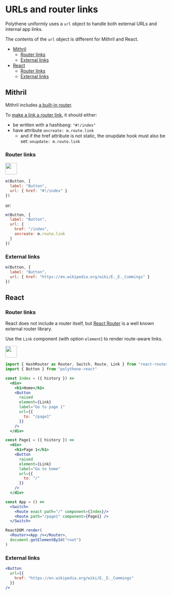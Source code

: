 # URLs and router links


Polythene uniformly uses a `url` object to handle both external URLs and internal app links.

The contents of the `url` object is different for Mithril and React.

<!-- MarkdownTOC autolink="true" autoanchor="true" bracket="round" levels="1,2,3" -->

- [Mithril](#mithril)
  - [Router links](#router-links)
  - [External links](#external-links)
- [React](#react)
  - [Router links](#router-links-1)
  - [External links](#external-links-1)

<!-- /MarkdownTOC -->



<a id="mithril"></a>
## Mithril

Mithril includes [a built-in router](https://mithril.js.org/#routing).

To [make a link a router link](https://mithril.js.org/route.html#mroutelink), it should either:

* be written with a hashbang: `"#!/index"`
* have attribute `oncreate: m.route.link`
  * and if the href attribute is not static, the onupdate hook must also be set: `onupdate: m.route.link`


<a id="router-links"></a>
### Router links

<a href="https://flems.io/#0=N4Igxg9gdgzhA2BTEAucD4EMAONEBMQAaEGMAJw1QG0AGIgRloDYBmAXRIDMBLJGGqCiYAtsjQA6ABYAXEfGLooMxMtQgAPPB5QA1gAIp5RFwC8AHRCyZuFAHo7mcjKkBXcmCRjYEgOY8XVwAjCR4IRxg8GRg7bAQATxdVRDtEAA9RbH47Li8YCTBIy31jeAtSGXj+KUREGUsAPnMoZo0ych5sGX0YD3LrWwcnQI8vVXz-QJCwiKiYuPhEmqgUmBlMKHxMeGgUhaXkgFoRAKM+WISklePTjvhDtY2tnZWJACsYRo07ds6ZJpaUDaFD+PT6lgGMHsjmcblGiG8E1OwVC4UwkTq80uy1W602212F0WV0Qh0KWOJOLJkQeeOeu3enxADW+vy6ANa+B4ADd9Dx8OVKBB6szvlzuQ1FHgkGAZGFYOpaChaIdmCgAEwMEAAXyIQlE4hAjMUkGUqhk6lNa30wH0ACFXDIZNB9Nr9KZ9PsSQBuZrNK3dACSm3S7ptfpk3J4iAA7ih9AAKACU7oa+mozX0+nMcgTEIYliI2ZAAAkIGJLEmiJms-oRAmHU7oEXgDXayVMDw8Ph4zJyK5ENWoO2c1ggoh4PHLABxCD6Z2ezC+RD6AvENu19yT8PD9u1owmKcgWJLxBrod72vQCiITAqeMiCSUR2ICTaPQbrPajfapM19g5s02q+oCAb6AACqeDBhq2LSRtGcaJimphphmu45vW+aFsWkHLqulYXrW9aNs6UAtp+HZdgQvb9oOG6jpg47bjOc4LlI5aIIWFFbvGsGXlmB5cEedhcbul7XsYd6IA+T4QC+b46LoFHfmJrp-ruAH1FAwF+lAYEiHJygAHIQPgK4evgEBgK43gyBIACOA7kPEADKE6ILKEDkHmIAAMRCiKSYgY+z4qBI2DGLwaQ+b5lYgWBoWIAAInemAwTWlgiag+jBmZaSEZl2BQZY8a4WeQHBbJL4JgZrjGaZg7FllRaJSl6xBbpUrubK8oCGg6pKgwACcOp6iAwhiOoBSRCa0AqGoaBBKZ8Q7lmRX4FyUC+PGA3YGkIHal1MpytAfUgAwKAMMwOqcCA766H11D6pNaAnC4dwAAIrGkFokFu6iQtCdXYLovgFOWdhvWc8AfeqEi0PDhweBIzCQ7cfASCcUDGiQlTYIabIWtq7DakAA" target="_blank"><img src="https://arthurclemens.github.io/assets/polythene/docs/try-out-green.gif" height="36" /></a>

~~~javascript
m(Button, {
  label: "Button",
  url: { href: "#!/index" }
})
~~~

or:

~~~javascript
m(Button, {
  label: "Button",
  url: {
    href: "/index",
    oncreate: m.route.link
  }
})
~~~


<a id="external-links"></a>
### External links

~~~javascript
m(Button, {
  label: "Button",
  url: { href: "https://en.wikipedia.org/wiki/E._E._Cummings" }
})
~~~



<a id="react"></a>
## React


<a id="router-links-1"></a>
### Router links

React does not include a router itself, but [React Router](https://github.com/ReactTraining/react-router) is a well known external router library. 

Use the `Link` component (with option `element`) to render route-aware links.

<a href="https://flems.io/#0=N4IgZglgNgpgziAXAbVAOwIYFsZJAOgAsAXLKEAGhAGMB7NYmBvAHjmoCcIAHYgAjgdqAXgA6IEsW5xEAelkYOxQgFchsHGjj4A5hGUqARvgi0FcODGJxZ3WlACeypjFlxiGNABMMUeq7tHZzQYAFoOGAxqYlt7J0IXcMjo0PdPHz8Q-AArOHEAPhY3Th5ifNE0NhLeASExCWIpGXlFA3UYTW09A2NTc0trWKCEkLcPb19-IfjE6gtp4LC5uFTxjP8cvJBC4q5ecsr2Pf5BEXFJaTlZai80Ta8YKAgANw58EJi0bixZCKjicK0FSMDihLy0LAAAQArPgAAz4ACMshUWC8v2SAI4QJBYIh+CwEDuuQKRSOpQOFRYXhefAgXnq2NoxFJshpz3ylBAllg0VMWjwABZEIiAMyhYUAThAAF8KOhsLhEARcly6AwmMQ8Or3HxgBU+HwABIYOCEABKOJgHEQfEtwOtFANfAAygB3fTUQhOtCG+2MH2GgAyRIA1j6ZXxhHbMf7rQARADyAFkANwVHX8YB2jAQSxeABCwOI9D4kejgRmIXTaAz9F1AElvDAAB5RvgACmzhDzJY4DjLAEoo-k+M7qS8DobDSxCIj8kaITAinOp9OWObc-mi416M7p3xHh1NcJgCG0KGZfvp1AMIZHvUAOK0PglvjcDA6GB8RHia+GtQoFPfVfQPacS1tcRbE-GBfxAf8yyvUDDVkNcinZSk0EzPgAAUYMRdsuz4Ht3FofshxHMdQInDlr1nec8K-H8V3nOjNzzGBC2LPdkOnI9NGIU9z0vBDb3vIDxGfV8X0IJc-14gCOCA4AQLA8DaEgkBZHktSZSQg9UPHNlJwqOstH4ABBbhuEI4dhFHcd3U9Qg1xnONDxbf53wwZR6m0kA+DoLA7BCBhTybB4WxlQzeI3K1vN8qCPy-ODAohEKT2ARjYMjGKZ1kJziC9TDzUxJNk3wCJmw4DtxzjDhCismzUKKer8kDPhwWoVFNV0KwAFENE1AsHAbLxapAJkWRAQcKkHGs1XS6BrTwQw70eLkeRgPl6yFOFEFFRFZXlEBMBwPB8GWRaNWYZVZQAXSoJ4LwQFAFXO5U-mifAHmeR5aG+XrVSoQC8AuZoUS+UMdEuiEMX+FE0Xh77fv+wGGE2LliAcbglW5aotTld68a+gFwSwH6YD+vx0eITGQaUsHGkueQVChmGguRsm4dRdFSbxCnUZpgT6ZAbHcbwcleAemUgA" target="_blank"><img src="https://arthurclemens.github.io/assets/polythene/docs/try-out-green.gif" height="36" /></a>

~~~jsx
import { HashRouter as Router, Switch, Route, Link } from "react-router-dom"
import { Button } from "polythene-react"

const Index = ({ history }) => 
  <div>
    <h1>Home</h1>
    <Button
      raised
      element={Link}
      label="Go to page 1"
      url={{
        to: "/page1"
      }}
    />
  </div>

const Page1 = ({ history }) => 
  <div>
    <h1>Page 1</h1>
    <Button
      raised
      element={Link}
      label="Go to home"
      url={{
        to: "/"
      }}
    />
  </div>

const App = () => 
  <Switch>
    <Route exact path="/" component={Index}/>
    <Route path="/page1" component={Page1} />
  </Switch>

ReactDOM.render(
  <Router><App /></Router>,
  document.getElementById("root")
)
~~~

<a id="external-links-1"></a>
### External links

~~~jsx
<Button
  url={{
    href: "https://en.wikipedia.org/wiki/E._E._Cummings"
  }}
/>
~~~
